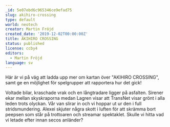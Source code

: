 ```yaml
---
_id: 5e07ebd6c965346ce9efad75
slug: akihiro-crossing
type: default
world: neotech
creator: Martin Fröjd
created_date: '2019-12-02T00:00:00Z'
title: AKIHIRO CROSSING
status: published
license: ccby4
editors:
  - Martin Fröjd
language: sv
---
```

Här är vi på väg att ladda upp mer om kartan över "AKIHIRO CROSSING", samt ge en möjlighet för spelgrupper att rapportera hur det gick!

Voltade bilar, kraschade vrak och en långtradare ligger på asfalten. Sirener ekar mellan skyskraporna medan Lagren visar att TransNet visar grönt i alla leden trots olyckan. Vår van slirar in och vi hoppar ut ur den i full stridsmundering. Alexei skjuter några skott i luften för att skrämma bort peepsen som står på trottoaren och streamar spektaklet. Skulle vi hitta vad vi letade efter innan secos anländer?
